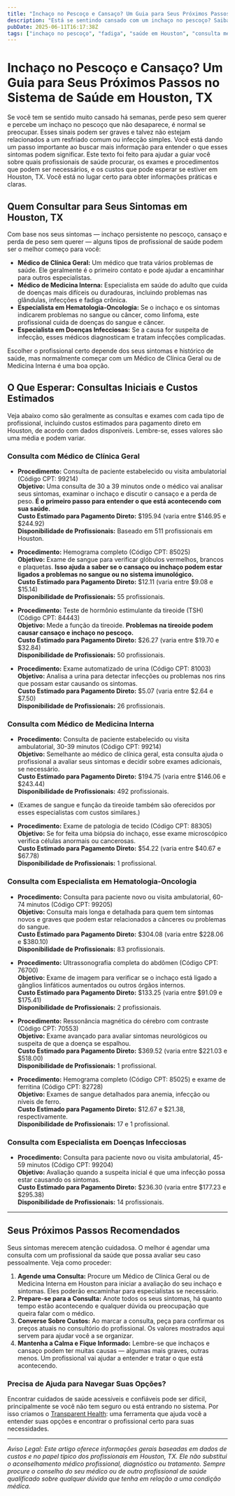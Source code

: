 ```yaml
---
title: "Inchaço no Pescoço e Cansaço? Um Guia para Seus Próximos Passos no Sistema de Saúde em Houston, TX"
description: "Está se sentindo cansado com um inchaço no pescoço? Saiba quem procurar, os exames que podem ser feitos e os custos típicos em Houston, TX, para esses sintomas."
pubDate: 2025-06-11T16:17:38Z
tags: ["inchaço no pescoço", "fadiga", "saúde em Houston", "consulta médica", "custos médicos", "orientação em saúde"]
---
```


# Inchaço no Pescoço e Cansaço? Um Guia para Seus Próximos Passos no Sistema de Saúde em Houston, TX

Se você tem se sentido muito cansado há semanas, perde peso sem querer e percebe um inchaço no pescoço que não desaparece, é normal se preocupar. Esses sinais podem ser graves e talvez não estejam relacionados a um resfriado comum ou infecção simples. Você está dando um passo importante ao buscar mais informação para entender o que esses sintomas podem significar. Este texto foi feito para ajudar a guiar você sobre quais profissionais de saúde procurar, os exames e procedimentos que podem ser necessários, e os custos que pode esperar se estiver em Houston, TX. Você está no lugar certo para obter informações práticas e claras.

## Quem Consultar para Seus Sintomas em Houston, TX

Com base nos seus sintomas — inchaço persistente no pescoço, cansaço e perda de peso sem querer — alguns tipos de profissional de saúde podem ser o melhor começo para você:

- **Médico de Clínica Geral:** Um médico que trata vários problemas de saúde. Ele geralmente é o primeiro contato e pode ajudar a encaminhar para outros especialistas.
- **Médico de Medicina Interna:** Especialista em saúde do adulto que cuida de doenças mais difíceis ou duradouras, incluindo problemas nas glândulas, infecções e fadiga crônica.
- **Especialista em Hematologia-Oncologia:** Se o inchaço e os sintomas indicarem problemas no sangue ou câncer, como linfoma, este profissional cuida de doenças do sangue e câncer.
- **Especialista em Doenças Infecciosas:** Se a causa for suspeita de infecção, esses médicos diagnosticam e tratam infecções complicadas.

Escolher o profissional certo depende dos seus sintomas e histórico de saúde, mas normalmente começar com um Médico de Clínica Geral ou de Medicina Interna é uma boa opção.

## O Que Esperar: Consultas Iniciais e Custos Estimados

Veja abaixo como são geralmente as consultas e exames com cada tipo de profissional, incluindo custos estimados para pagamento direto em Houston, de acordo com dados disponíveis. Lembre-se, esses valores são uma média e podem variar.

### Consulta com Médico de Clínica Geral

- **Procedimento:** Consulta de paciente estabelecido ou visita ambulatorial (Código CPT: 99214)  
  **Objetivo:** Uma consulta de 30 a 39 minutos onde o médico vai analisar seus sintomas, examinar o inchaço e discutir o cansaço e a perda de peso. **É o primeiro passo para entender o que está acontecendo com sua saúde.**  
  **Custo Estimado para Pagamento Direto:** $195.94 (varia entre $146.95 e $244.92)  
  **Disponibilidade de Profissionais:** Baseado em 511 profissionais em Houston.

- **Procedimento:** Hemograma completo (Código CPT: 85025)  
  **Objetivo:** Exame de sangue para verificar glóbulos vermelhos, brancos e plaquetas. **Isso ajuda a saber se o cansaço ou inchaço podem estar ligados a problemas no sangue ou no sistema imunológico.**  
  **Custo Estimado para Pagamento Direto:** $12.11 (varia entre $9.08 e $15.14)  
  **Disponibilidade de Profissionais:** 55 profissionais.

- **Procedimento:** Teste de hormônio estimulante da tireoide (TSH) (Código CPT: 84443)  
  **Objetivo:** Mede a função da tireoide. **Problemas na tireoide podem causar cansaço e inchaço no pescoço.**  
  **Custo Estimado para Pagamento Direto:** $26.27 (varia entre $19.70 e $32.84)  
  **Disponibilidade de Profissionais:** 50 profissionais.

- **Procedimento:** Exame automatizado de urina (Código CPT: 81003)  
  **Objetivo:** Analisa a urina para detectar infecções ou problemas nos rins que possam estar causando os sintomas.  
  **Custo Estimado para Pagamento Direto:** $5.07 (varia entre $2.64 e $7.50)  
  **Disponibilidade de Profissionais:** 26 profissionais.

### Consulta com Médico de Medicina Interna

- **Procedimento:** Consulta de paciente estabelecido ou visita ambulatorial, 30-39 minutos (Código CPT: 99214)  
  **Objetivo:** Semelhante ao médico de clínica geral, esta consulta ajuda o profissional a avaliar seus sintomas e decidir sobre exames adicionais, se necessário.  
  **Custo Estimado para Pagamento Direto:** $194.75 (varia entre $146.06 e $243.44)  
  **Disponibilidade de Profissionais:** 492 profissionais.

- (Exames de sangue e função da tireoide também são oferecidos por esses especialistas com custos similares.)

- **Procedimento:** Exame de patologia de tecido (Código CPT: 88305)  
  **Objetivo:** Se for feita uma biópsia do inchaço, esse exame microscópico verifica células anormais ou cancerosas.  
  **Custo Estimado para Pagamento Direto:** $54.22 (varia entre $40.67 e $67.78)  
  **Disponibilidade de Profissionais:** 1 profissional.

### Consulta com Especialista em Hematologia-Oncologia

- **Procedimento:** Consulta para paciente novo ou visita ambulatorial, 60-74 minutos (Código CPT: 99205)  
  **Objetivo:** Consulta mais longa e detalhada para quem tem sintomas novos e graves que podem estar relacionados a cânceres ou problemas do sangue.  
  **Custo Estimado para Pagamento Direto:** $304.08 (varia entre $228.06 e $380.10)  
  **Disponibilidade de Profissionais:** 83 profissionais.

- **Procedimento:** Ultrassonografia completa do abdômen (Código CPT: 76700)  
  **Objetivo:** Exame de imagem para verificar se o inchaço está ligado a gânglios linfáticos aumentados ou outros órgãos internos.  
  **Custo Estimado para Pagamento Direto:** $133.25 (varia entre $91.09 e $175.41)  
  **Disponibilidade de Profissionais:** 2 profissionais.

- **Procedimento:** Ressonância magnética do cérebro com contraste (Código CPT: 70553)  
  **Objetivo:** Exame avançado para avaliar sintomas neurológicos ou suspeita de que a doença se espalhou.  
  **Custo Estimado para Pagamento Direto:** $369.52 (varia entre $221.03 e $518.00)  
  **Disponibilidade de Profissionais:** 1 profissional.

- **Procedimento:** Hemograma completo (Código CPT: 85025) e exame de ferritina (Código CPT: 82728)  
  **Objetivo:** Exames de sangue detalhados para anemia, infecção ou níveis de ferro.  
  **Custo Estimado para Pagamento Direto:** $12.67 e $21.38, respectivamente.  
  **Disponibilidade de Profissionais:** 17 e 1 profissional.

### Consulta com Especialista em Doenças Infecciosas

- **Procedimento:** Consulta para paciente novo ou visita ambulatorial, 45-59 minutos (Código CPT: 99204)  
  **Objetivo:** Avaliação quando a suspeita inicial é que uma infecção possa estar causando os sintomas.  
  **Custo Estimado para Pagamento Direto:** $236.30 (varia entre $177.23 e $295.38)  
  **Disponibilidade de Profissionais:** 14 profissionais.

---

## Seus Próximos Passos Recomendados

Seus sintomas merecem atenção cuidadosa. O melhor é agendar uma consulta com um profissional da saúde que possa avaliar seu caso pessoalmente. Veja como proceder:

1. **Agende uma Consulta:** Procure um Médico de Clínica Geral ou de Medicina Interna em Houston para iniciar a avaliação do seu inchaço e sintomas. Eles poderão encaminhar para especialistas se necessário.  
2. **Prepare-se para a Consulta:** Anote todos os seus sintomas, há quanto tempo estão acontecendo e qualquer dúvida ou preocupação que queira falar com o médico.  
3. **Converse Sobre Custos:** Ao marcar a consulta, peça para confirmar os preços atuais no consultório do profissional. Os valores mostrados aqui servem para ajudar você a se organizar.  
4. **Mantenha a Calma e Fique Informado:** Lembre-se que inchaços e cansaço podem ter muitas causas — algumas mais graves, outras menos. Um profissional vai ajudar a entender e tratar o que está acontecendo.

### Precisa de Ajuda para Navegar Suas Opções?

Encontrar cuidados de saúde acessíveis e confiáveis pode ser difícil, principalmente se você não tem seguro ou está entrando no sistema. Por isso criamos o [Transparent Health](https://transparenthealth.ai): uma ferramenta que ajuda você a entender suas opções e encontrar o profissional certo para suas necessidades.

---

*Aviso Legal: Este artigo oferece informações gerais baseadas em dados de custos e no papel típico dos profissionais em Houston, TX. Ele não substitui o aconselhamento médico profissional, diagnóstico ou tratamento. Sempre procure o conselho do seu médico ou de outro profissional de saúde qualificado sobre qualquer dúvida que tenha em relação a uma condição médica.*
